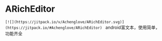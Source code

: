 # ARichEditor
``[![](https://jitpack.io/v/Achenglove/ARichEditor.svg)](https://jitpack.io/#Achenglove/ARichEditor)
``
android富文本，使用简单，功能齐全
